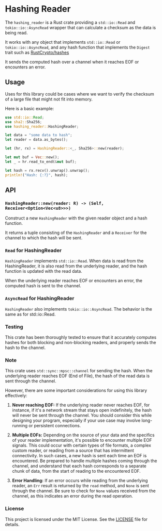 # Hashing Reader

The `hashing_reader` is a Rust crate providing a `std::io::Read` and `tokio::io::AsyncRead` wrapper that can calculate a checksum as the data is being read.

It works with any object that implements `std::io::Read` or `tokio::io::AsyncRead`, and any hash function that implements the `Digest` trait such as [RustCrypto/hashes](https://github.com/RustCrypto/hashes)

It sends the computed hash over a channel when it reaches EOF or encounters an error.

## Usage

Uses for this library could be cases where we want to verify the checksum of a large file that might not fit into memory.

Here is a basic example:

```rust
use std::io::Read;
use sha2::Sha256;
use hashing_reader::HashingReader;

let data = "some data to hash";
let reader = data.as_bytes();

let (hr, rx) = HashingReader::<_, Sha256>::new(reader);

let mut buf = Vec::new();
let _ = hr.read_to_end(&mut buf);

let hash = rx.recv().unwrap().unwrap();
println!("Hash: {:?}", hash);
```

## API

### `HashingReader::new(reader: R) -> (Self, Receiver<Option<Vec<u8>>>)`

Construct a new `HashingReader` with the given reader object and a hash function.

It returns a tuple consisting of the `HashingReader` and a `Receiver` for the channel to which the hash will be sent.

### `Read` for HashingReader

`HashingReader` implements `std::io::Read`. When data is read from the HashingReader, it is also read from the underlying reader, and the hash function is updated with the read data.

When the underlying reader reaches EOF or encounters an error, the computed hash is sent to the channel.

### `AsyncRead` for HashingReader

`HashingReader` also implements `tokio::io::AsyncRead`. The behavior is the same as for std::io::Read.

### Testing

This crate has been thoroughly tested to ensure that it accurately computes hashes for both blocking and non-blocking readers, and properly sends the hash to the channel.

### Note

This crate uses `std::sync::mpsc::channel` for sending the hash. When the underlying reader reaches EOF (End of File), the hash of the read data is sent through the channel.

However, there are some important considerations for using this library effectively:

1. **Never reaching EOF:** If the underlying reader never reaches EOF, for instance, if it's a network stream that stays open indefinitely, the hash will never be sent through the channel. You should consider this while designing your program, especially if your use case may involve long-running or persistent connections.

2. **Multiple EOFs:** Depending on the source of your data and the specifics of your reader implementation, it's possible to encounter multiple EOF signals. This could occur with certain types of file formats, a complex custom reader, or reading from a source that has intermittent connectivity. In such cases, a new hash is sent each time an EOF is encountered. Be prepared to handle multiple hashes coming through the channel, and understand that each hash corresponds to a separate chunk of data, from the start of reading to the encountered EOF.

3. **Error Handling:** If an error occurs while reading from the underlying reader, an `Err` result is returned by the `read` method, and `None` is sent through the channel. Be sure to check for `None` values received from the channel, as this indicates an error during the read operation.

### License

This project is licensed under the MIT License. See the [LICENSE](./LICENSE) file for details.
